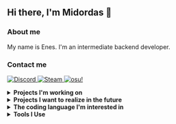 
## Hi there, I'm Midordas 👋

### About me
My name is Enes.
I'm an intermediate backend developer.
### Contact me
<p align="left">
  <a href="#lock">
      <img alt="Discord" src="https://img.shields.io/badge/Discord-181c24.svg?&style=for-the-badge&logo=discord">
    </a>
    <a href="https://steamcommunity.com/profiles/76561198998108922/">
      <img alt="Steam" src="https://img.shields.io/badge/Steam-181c24.svg?&style=for-the-badge&logo=steam">
    </a>
        <a href="https://osu.ppy.sh/users/29733362">
      <img alt="osu!" src="https://img.shields.io/badge/osu!-181c24.svg?&style=for-the-badge&logo=osu">
    </a>
</p>
<details>
  <summary><b>Projects I'm working on</b></summary>
  <br/>
  <li>An innovative plugin for Spigot that adds server specific items called ModelOn (<b>Mod</b>ded Min<b>e</b>craft P<b>l</b>ugin "yes i made it up"), 86% Complete.</li>
  <li>Bot called "Guard Manager" used to protect Discord servers, Suspended.</li>
  <li>An AI algorithm equivalent to human intelligence, Idea.</li>
</details>
<details>
  <summary><b>Projects I want to realize in the future</b></summary>
  <br/>
  <li>Spigot real-time Node (JS) connection.</li>
  <li>Plugin and theme manager for Discord. (Legal)</li>
  <li>Framework for web-based desktop application.</li>
</details>

<details>
  <summary><b>The coding language I'm interested in
</b></summary>
  <br/>
      <img alt="Node JS" src="https://img.shields.io/badge/Node%20JS-181c24.svg?&style=for-the-badge&logo=node.js">
      <img alt="Lua" src="https://img.shields.io/badge/Lua%20JS-181c24.svg?&style=for-the-badge&logo=lua">
      <img alt="C#" src="https://img.shields.io/badge/C%23-181c24.svg?&style=for-the-badge&logo=csharp">
      <img alt="Java" src="https://img.shields.io/badge/Java-181c24.svg?&style=for-the-badge&logo=java">
</details>

<details>
  <summary><b>Tools I Use</b></summary>
  <br/>
      <img alt="VSC" src="https://img.shields.io/badge/Visual%20Studio%20Code-181c24.svg?&style=for-the-badge&logo=visual-studio-code">
      <img alt="Intellij" src="https://img.shields.io/badge/Intellij%20Idea-181c24.svg?&style=for-the-badge&logo=intellij-idea">
      <img alt="Aseprite" src="https://img.shields.io/badge/Aseprite-181c24.svg?&style=for-the-badge&logo=aseprite">
</details>
